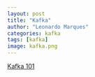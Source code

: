 ```yaml
---
layout: post
title: "Kafka"
author: "Leonardo Marques"
categories: kafka
tags: [kafka]
image: kafka.png
---
```


[Kafka 101](https://developer.confluent.io/courses/apache-kafka/events/)